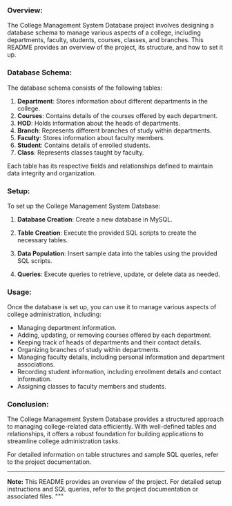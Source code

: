 ### Overview:
The College Management System Database project involves designing a database schema to manage various aspects of a college, including departments, faculty, students, courses, classes, and branches. This README provides an overview of the project, its structure, and how to set it up.

### Database Schema:
The database schema consists of the following tables:

1. **Department**: Stores information about different departments in the college.
2. **Courses**: Contains details of the courses offered by each department.
3. **HOD**: Holds information about the heads of departments.
4. **Branch**: Represents different branches of study within departments.
5. **Faculty**: Stores information about faculty members.
6. **Student**: Contains details of enrolled students.
7. **Class**: Represents classes taught by faculty.

Each table has its respective fields and relationships defined to maintain data integrity and organization.

### Setup:
To set up the College Management System Database:

1. **Database Creation**: Create a new database in MySQL.

2. **Table Creation**: Execute the provided SQL scripts to create the necessary tables.

3. **Data Population**: Insert sample data into the tables using the provided SQL scripts.

4. **Queries**: Execute queries to retrieve, update, or delete data as needed.

### Usage:
Once the database is set up, you can use it to manage various aspects of college administration, including:

- Managing department information.
- Adding, updating, or removing courses offered by each department.
- Keeping track of heads of departments and their contact details.
- Organizing branches of study within departments.
- Managing faculty details, including personal information and department associations.
- Recording student information, including enrollment details and contact information.
- Assigning classes to faculty members and students.

### Conclusion:
The College Management System Database provides a structured approach to managing college-related data efficiently. With well-defined tables and relationships, it offers a robust foundation for building applications to streamline college administration tasks.

For detailed information on table structures and sample SQL queries, refer to the project documentation.

---

**Note:** This README provides an overview of the project. For detailed setup instructions and SQL queries, refer to the project documentation or associated files.
"""
